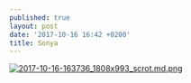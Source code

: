 ```yaml
---
published: true
layout: post
date: '2017-10-16 16:42 +0200'
title: Sonya
---
```

[![2017-10-16-163736_1808x993_scrot.md.png](https://cdn.scrot.moe/images/2017/10/16/2017-10-16-163736_1808x993_scrot.md.png)](https://cdn.scrot.moe/images/2017/10/16/2017-10-16-163736_1808x993_scrot.png)